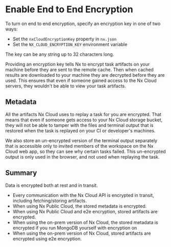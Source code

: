# Enable End to End Encryption

To turn on end to end encryption, specify an encryption key in one of two ways:

- Set the `nxCloudEncryptionKey` property in `nx.json`
- Set the `NX_CLOUD_ENCRYPTION_KEY` environment variable

The key can be any string up to 32 characters long.

Providing an encryption key tells Nx to encrypt task artifacts on your machine before they are sent to the remote cache. Then when cached results are downloaded to your machine they are decrypted before they are used. This ensures that even if someone gained access to the Nx Cloud servers, they wouldn't be able to view your task artifacts.

## Metadata

All the artifacts Nx Cloud uses to replay a task for you are encrypted. That means that even if someone gets access to your Nx Cloud storage bucket, they will not be able to tamper with the files and terminal output that is restored when the task is replayed on your CI or developer's machines.

We also store an un-encrypted version of the terminal output separately that is accessible only to invited members of the workspace on the Nx Cloud web app, so they can see why certain tasks failed. This un-encrypted output is only used in the browser, and not used when replaying the task.

## Summary

Data is encrypted both at rest and in transit.

- Every communication with the Nx Cloud API is encrypted in transit, including fetching/storing artifacts.
- When using Nx Public Cloud, the stored metadata is encrypted.
- When using Nx Public Cloud and e2e encryption, stored artifacts are encrypted.
- When using the on-prem version of Nx Cloud, the stored metadata is encrypted if you run MongoDB yourself with encryption on
- When using the on-prem version of Nx Cloud, stored artifacts are encrypted using e2e encryption.
